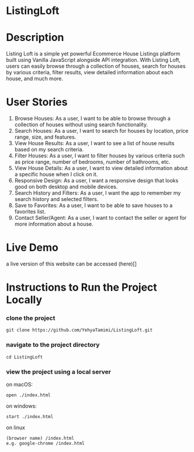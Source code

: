 # ListingLoft

# Description 
Listing Loft is a simple yet powerful Ecommerce House Listings platform built using Vanilla JavaScript alongside API integration. With Listing Loft, users can easily browse through a collection of houses, search for houses by various criteria, filter results, view detailed information about each house, and much more.


# User Stories
1. Browse Houses: As a user, I want to be able to browse through a collection of houses without using search functionality.
2. Search Houses: As a user, I want to search for houses by location, price range, size, and features.
3. View House Results: As a user, I want to see a list of house results based on my search criteria.
4. Filter Houses: As a user, I want to filter houses by various criteria such as price range, number of bedrooms, number of bathrooms, etc.
5. View House Details: As a user, I want to view detailed information about a specific house when I click on it.
6. Responsive Design: As a user, I want a responsive design that looks good on both desktop and mobile devices.
7. Search History and Filters: As a user, I want the app to remember my search history and selected filters.
8. Save to Favorites: As a user, I want to be able to save houses to a favorites list.
9. Contact Seller/Agent: As a user, I want to contact the seller or agent for more information about a house.

# Live Demo 
a live version of this website can be accessed (here)[]

# Instructions to Run the Project Locally

### clone the project
```
git clone https://github.com/YehyaTamimi/ListingLoft.git
```

### navigate to the project directory
```
cd ListingLoft
```

### view the project using a local server
on macOS:
```
open ./index.html
```

on windows:
```
start ./index.html
```

on linux
```
(browser name) /index.html
e.g. google-chrome /index.html
```